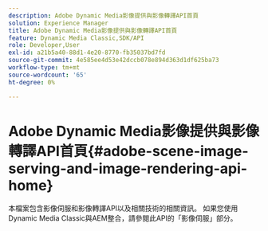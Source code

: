 ```yaml
---
description: Adobe Dynamic Media影像提供與影像轉譯API首頁
solution: Experience Manager
title: Adobe Dynamic Media影像提供與影像轉譯API首頁
feature: Dynamic Media Classic,SDK/API
role: Developer,User
exl-id: a21b5a40-88d1-4e20-8770-fb35037bd7fd
source-git-commit: 4e585ee4d53e42dccb078e894d363d1df625ba73
workflow-type: tm+mt
source-wordcount: '65'
ht-degree: 0%

---
```


# Adobe Dynamic Media影像提供與影像轉譯API首頁{#adobe-scene-image-serving-and-image-rendering-api-home}

本檔案包含影像伺服和影像轉譯API以及相關技術的相關資訊。 如果您使用Dynamic Media Classic與AEM整合，請參閱此API的「影像伺服」部分。
